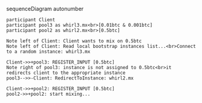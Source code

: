 sequenceDiagram
    autonumber

    participant Client
    participant pool3 as whirl3.mx<br>[0.01btc & 0.001btc]
    participant pool2 as whirl2.mx<br>[0.5btc]

    Note left of Client: Client wants to mix on 0.5btc
    Note left of Client: Read local bootstrap instances list...<br>Connect to a random instance: whirl3.mx

    Client->>+pool3: REGISTER_INPUT [0.5btc]
    Note right of pool3: instance is not assigned to 0.5btc<br>it redirects client to the appropriate instance
    pool3-->>-Client: RedirectToInstance: whirl2.mx

    Client->>+pool2: REGISTER_INPUT [0.5btc]
    pool2->>+pool2: start mixing...
    
